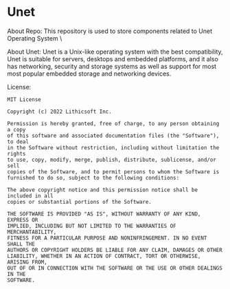 # Unet

About Repo:
This repository is used to store components related to Unet Operating System \

About Unet:
Unet is a Unix-like operating system with the best compatibility, Unet is suitable for servers, desktops and embedded platforms, and it also has networking, security and storage systems as well as support for most most popular embedded storage and networking devices.

License:
```
MIT License

Copyright (c) 2022 Lithicsoft Inc.

Permission is hereby granted, free of charge, to any person obtaining a copy
of this software and associated documentation files (the "Software"), to deal
in the Software without restriction, including without limitation the rights
to use, copy, modify, merge, publish, distribute, sublicense, and/or sell
copies of the Software, and to permit persons to whom the Software is
furnished to do so, subject to the following conditions:

The above copyright notice and this permission notice shall be included in all
copies or substantial portions of the Software.

THE SOFTWARE IS PROVIDED "AS IS", WITHOUT WARRANTY OF ANY KIND, EXPRESS OR
IMPLIED, INCLUDING BUT NOT LIMITED TO THE WARRANTIES OF MERCHANTABILITY,
FITNESS FOR A PARTICULAR PURPOSE AND NONINFRINGEMENT. IN NO EVENT SHALL THE
AUTHORS OR COPYRIGHT HOLDERS BE LIABLE FOR ANY CLAIM, DAMAGES OR OTHER
LIABILITY, WHETHER IN AN ACTION OF CONTRACT, TORT OR OTHERWISE, ARISING FROM,
OUT OF OR IN CONNECTION WITH THE SOFTWARE OR THE USE OR OTHER DEALINGS IN THE
SOFTWARE.
```
